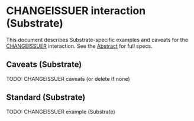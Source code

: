 # CHANGEISSUER interaction (Substrate)

This document describes Substrate-specific examples and caveats for the [CHANGEISSUER](../../abstract/interactions/changeissuer.md) interaction.  See the [Abstract](../../abstract/interactions/changeissuer.md) for full specs.

## Caveats (Substrate)
TODO: CHANGEISSUER caveats (or delete if none)

## Standard (Substrate)
TODO: CHANGEISSUER example (Substrate)